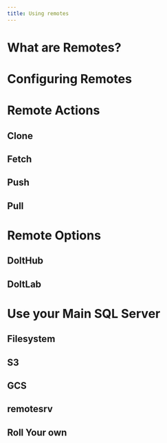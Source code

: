 ```yaml
---
title: Using remotes
---
```


# What are Remotes?


# Configuring Remotes


# Remote Actions

## Clone

## Fetch

## Push

## Pull

# Remote Options

## DoltHub

## DoltLab

# Use your Main SQL Server

## Filesystem

## S3

## GCS

## remotesrv

## Roll Your own

